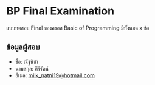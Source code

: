 # BP Final Examination

แบบทดสอบ Final ของครอส Basic of Programming มีทั้งหมด x ข้อ

## ข้อมูลผู้สอบ

- ชื่อ: ณัฐนิชา
- นามสกุล: คีรีรัตน์
- อีเมล: milk_natni19@hotmail.com
